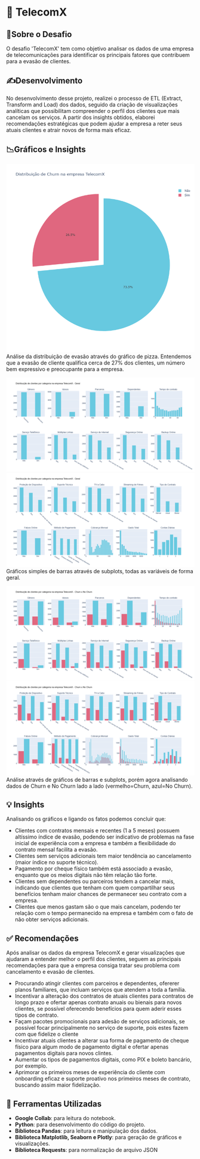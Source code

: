 # 📱 TelecomX

## 📃Sobre o Desafio
O desafio 'TelecomX' tem como objetivo analisar os dados de uma empresa de telecomunicações para identificar os principais fatores que contribuem para a evasão de clientes. 

## ✍️Desenvolvimento
No desenvolvimento desse projeto, realizei o processo de ETL (Extract, Transform and Load) dos dados, seguido da criação de visualizações analíticas que possibilitam compreender o perfil dos clientes que mais cancelam os serviços. A partir dos insights obtidos, elaborei recomendações estratégicas que podem ajudar a empresa a reter seus atuais clientes e atrair novos de forma mais eficaz.

## 📉Gráficos e Insights
![Gráfico Pizza](images/newplot(1).png)
Análise da distribuição de evasão através do gráfico de pizza. Entendemos que a evasão de cliente qualifica cerca de 27% dos clientes, um número bem expressivo e preocupante para a empresa.

![Gráfico Barras Subplots Geral 1](images/newplot(2).png)
![Gráfico Barras Subplots Geral 2](images/newplot(3).png)
Gráficos simples de barras através de subplots, todas as variáveis de forma geral.

![Gráfico Barras Subplots Churn x No Churn 2](images/newplot(4).png)
![Gráfico Barras Subplots Churn x No Churn 2](images/newplot(5).png)
Análise através de gráficos de barras e subplots, porém agora analisando dados de Churn e No Churn lado a lado (vermelho=Churn, azul=No Churn).

## 💡 Insights
Analisando os gráficos e ligando os fatos podemos concluir que:
- Clientes com contratos mensais e recentes (1 a 5 meses) possuem altíssimo índice de evasão, podendo ser indicativo de problemas na fase inicial de experiência com a empresa e também a flexibilidade do contrato mensal facilita a evasão.
- Clientes sem serviços adicionais tem maior tendência ao cancelamento (maior índice no suporte técnico).
- Pagamento por cheque físico também está associado a evasão, enquanto que os meios digitais não têm relação tão forte.
- Clientes sem dependentes ou parceiros tendem a cancelar mais, indicando que clientes que tenham com quem compartilhar seus benefícios tenham maior chances de permanecer seu contrato com a empresa.
- Clientes que menos gastam são o que mais cancelam, podendo ter relação com o tempo permanecido na empresa e também com o fato de não obter serviços adicionais.

## ✅ Recomendações
Após analisar os dados da empresa TelecomX e gerar visualizações que ajudaram a entender melhor o perfil dos clientes, seguem as principais recomendações para que a empresa consiga tratar seu problema com cancelamento e evasão de clientes.
- Procurando atingir clientes com parceiros e dependentes, ofererer planos familiares, que incluam serviços que atendem a toda a família.
- Incentivar a alteração dos contratos de atuais clientes para contratos de longo prazo e ofertar apenas contrato anuais ou bienais para novos clientes, se possível oferecendo benefícios para quem aderir esses tipos de contrato.
- Façam pacotes promocionais para adesão de serviços adicionais, se possível focar principalmente no serviço de suporte, pois estes fazem com que fidelize o cliente
- Incentivar atuais clientes a alterar sua forma de pagamento de cheque físico para algum modo de pagamento digital e ofertar apenas pagamentos digitais para novos clintes.
- Aumentar os tipos de pagamentos digitais, como PIX e boleto bancário, por exemplo.
- Aprimorar os primeiros meses de experiência do cliente com onboarding eficaz e suporte proativo nos primeiros meses de contrato, buscando assim maior fidelização.

## 🔨 Ferramentas Utilizadas
- **Google Collab**: para leitura do notebook.
- **Python**: para desenvolvimento do código do projeto.
- **Biblioteca Pandas**: para leitura e manipulação dos dados.
- **Biblioteca Matplotlib, Seaborn e Plotly**: para geração de gráficos e visualizações.
- **Biblioteca Requests**: para normalização de arquivo JSON
